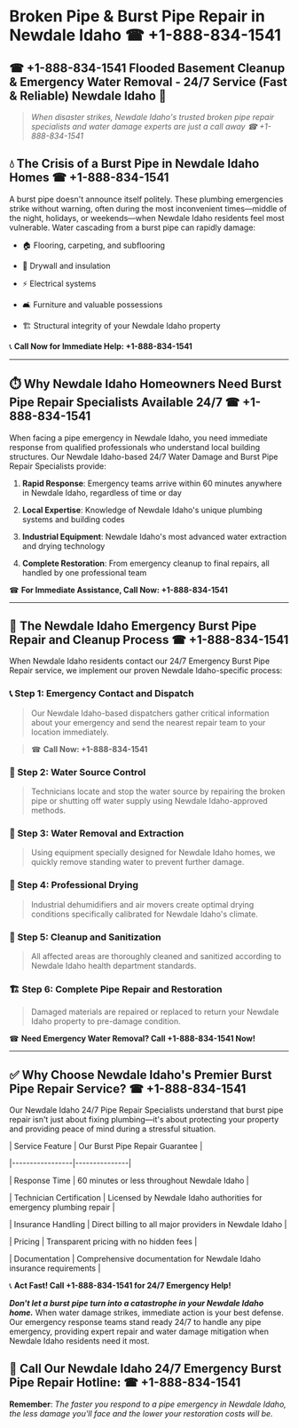 # Broken Pipe & Burst Pipe Repair in Newdale Idaho ☎ +1-888-834-1541  
## ☎ +1-888-834-1541 Flooded Basement Cleanup & Emergency Water Removal - 24/7 Service (Fast & Reliable) Newdale Idaho 🚨  

> *When disaster strikes, Newdale Idaho's trusted broken pipe repair specialists and water damage experts are just a call away ☎ +1-888-834-1541*  

## 💧 The Crisis of a Burst Pipe in Newdale Idaho Homes ☎ +1-888-834-1541  

A burst pipe doesn't announce itself politely. These plumbing emergencies strike without warning, often during the most inconvenient times—middle of the night, holidays, or weekends—when Newdale Idaho residents feel most vulnerable. Water cascading from a burst pipe can rapidly damage:  

* 🏠 Flooring, carpeting, and subflooring  
* 🧱 Drywall and insulation  
* ⚡ Electrical systems  
* 🛋️ Furniture and valuable possessions  
* 🏗️ Structural integrity of your Newdale Idaho property  

📞 **Call Now for Immediate Help: +1-888-834-1541**  

---  

## ⏱️ Why Newdale Idaho Homeowners Need Burst Pipe Repair Specialists Available 24/7 ☎ +1-888-834-1541  

When facing a pipe emergency in Newdale Idaho, you need immediate response from qualified professionals who understand local building structures. Our Newdale Idaho-based 24/7 Water Damage and Burst Pipe Repair Specialists provide:  

1. **Rapid Response**: Emergency teams arrive within 60 minutes anywhere in Newdale Idaho, regardless of time or day  
2. **Local Expertise**: Knowledge of Newdale Idaho's unique plumbing systems and building codes  
3. **Industrial Equipment**: Newdale Idaho's most advanced water extraction and drying technology  
4. **Complete Restoration**: From emergency cleanup to final repairs, all handled by one professional team  

☎ **For Immediate Assistance, Call Now: +1-888-834-1541**  

---  

## 🔧 The Newdale Idaho Emergency Burst Pipe Repair and Cleanup Process ☎ +1-888-834-1541  

When Newdale Idaho residents contact our 24/7 Emergency Burst Pipe Repair service, we implement our proven Newdale Idaho-specific process:  

### 📞 Step 1: Emergency Contact and Dispatch  
> Our Newdale Idaho-based dispatchers gather critical information about your emergency and send the nearest repair team to your location immediately.  
> ☎ **Call Now: +1-888-834-1541**  

### 🚿 Step 2: Water Source Control  
> Technicians locate and stop the water source by repairing the broken pipe or shutting off water supply using Newdale Idaho-approved methods.  

### 🌊 Step 3: Water Removal and Extraction  
> Using equipment specially designed for Newdale Idaho homes, we quickly remove standing water to prevent further damage.  

### 💨 Step 4: Professional Drying  
> Industrial dehumidifiers and air movers create optimal drying conditions specifically calibrated for Newdale Idaho's climate.  

### 🧼 Step 5: Cleanup and Sanitization  
> All affected areas are thoroughly cleaned and sanitized according to Newdale Idaho health department standards.  

### 🏗️ Step 6: Complete Pipe Repair and Restoration  
> Damaged materials are repaired or replaced to return your Newdale Idaho property to pre-damage condition.  

☎ **Need Emergency Water Removal? Call +1-888-834-1541 Now!**  

---  

## ✅ Why Choose Newdale Idaho's Premier Burst Pipe Repair Service? ☎ +1-888-834-1541  

Our Newdale Idaho 24/7 Pipe Repair Specialists understand that burst pipe repair isn't just about fixing plumbing—it's about protecting your property and providing peace of mind during a stressful situation.  

| Service Feature | Our Burst Pipe Repair Guarantee |  
|-----------------|---------------|  
| Response Time | 60 minutes or less throughout Newdale Idaho |  
| Technician Certification | Licensed by Newdale Idaho authorities for emergency plumbing repair |  
| Insurance Handling | Direct billing to all major providers in Newdale Idaho |  
| Pricing | Transparent pricing with no hidden fees |  
| Documentation | Comprehensive documentation for Newdale Idaho insurance requirements |  

📞 **Act Fast! Call +1-888-834-1541 for 24/7 Emergency Help!**  

***Don't let a burst pipe turn into a catastrophe in your Newdale Idaho home.*** When water damage strikes, immediate action is your best defense. Our emergency response teams stand ready 24/7 to handle any pipe emergency, providing expert repair and water damage mitigation when Newdale Idaho residents need it most.  

## 📱 Call Our Newdale Idaho 24/7 Emergency Burst Pipe Repair Hotline: ☎ +1-888-834-1541  

**Remember**: *The faster you respond to a pipe emergency in Newdale Idaho, the less damage you'll face and the lower your restoration costs will be.*